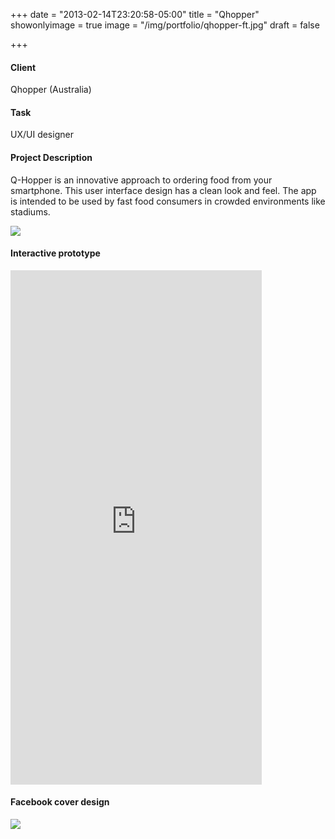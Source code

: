 +++
date = "2013-02-14T23:20:58-05:00"
title = "Qhopper"
showonlyimage = true
image = "/img/portfolio/qhopper-ft.jpg"
draft = false

+++

#### Client
Qhopper (Australia)

#### Task
UX/UI designer

#### Project Description
Q-Hopper is an innovative approach to ordering food from your smartphone. This user interface design has a clean look and feel. The app is intended to be used by fast food consumers in crowded environments like stadiums.

<a data-fancybox href="/img/portfolio/qhopper-multiple.jpg">
	<img src="/img/portfolio/qhopper-multiple.jpg">
</a>



#### Interactive prototype

<iframe src="https://marvelapp.com/6925db?emb=1" width="402" height="823" allowTransparency="true" frameborder="0"></iframe>

#### Facebook cover design 

<a data-fancybox href="/img/portfolio/qhopper-fb-cover.jpg">
	<img src="/img/portfolio/qhopper-fb-cover.jpg">
</a>